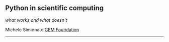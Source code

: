 Python in scientific computing
------------------------------

*what works and what doesn't*

Michele Simionato [GEM Foundation](https://www.globalquakemodel.org)

---


